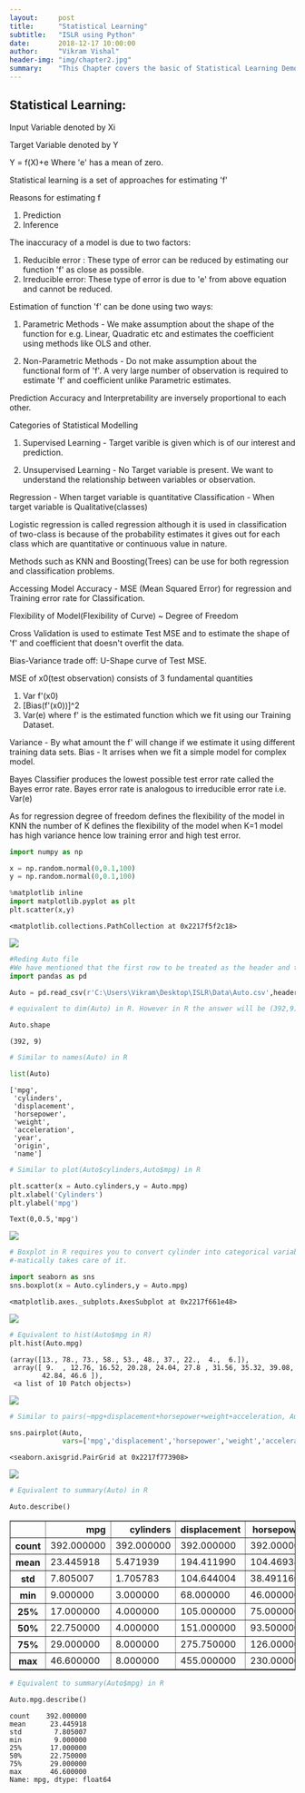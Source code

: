 ```yaml
---
layout:     post
title:      "Statistical Learning"
subtitle:   "ISLR using Python"
date:       2018-12-17 10:00:00
author:     "Vikram Vishal"
header-img: "img/chapter2.jpg"
summary:    "This Chapter covers the basic of Statistical Learning Demonstrated in ISLR"
---
```



## Statistical Learning:

Input Variable denoted by Xi

Target Variable denoted by Y

Y = f(X)+e  Where 'e' has a mean of zero.

Statistical learning is a set of approaches for estimating 'f'

Reasons for estimating f
1. Prediction
2. Inference

The inaccuracy of a model is due to two factors:
1. Reducible error : These type of error can be reduced by estimating our function 'f' as close as possible.
2. Irreducible error: These type of error is due to 'e' from above equation and cannot be reduced.

Estimation of function 'f' can be done using two ways:
1. Parametric Methods - We make assumption about the shape of the function for e.g. Linear, Quadratic etc and estimates the coefficient using methods like OLS and other.

2. Non-Parametric Methods - Do not make assumption about the functional form of 'f'. A very large number of observation is required to estimate 'f' and coefficient unlike Parametric estimates.

Prediction Accuracy and Interpretability are inversely proportional to each other.

Categories of Statistical Modelling

1. Supervised Learning - Target varible is given which is of our interest and prediction.

2. Unsupervised Learning - No Target variable is present. We want to understand the relationship between variables or observation.


Regression - When target variable is quantitative
Classification - When target variable is Qualitative(classes)

Logistic regression is called regression although it is used in classification of two-class is because of the probability estimates it gives out for each class which are quantitative or continuous value in nature. 

Methods such as KNN and Boosting(Trees) can be use for both regression and classification problems.


Accessing Model Accuracy - MSE (Mean Squared Error) for regression and Training error rate for Classification.

Flexibility of Model(Flexibility of Curve) ~ Degree of Freedom

Cross Validation is used to estimate Test MSE and to estimate the shape of 'f' and coefficient that doesn't overfit the data.

Bias-Variance trade off: U-Shape curve of Test MSE.

MSE of x0(test observation) consists of 3 fundamental quantities
1. Var f'(x0)
2. [Bias(f'(x0))]^2
3. Var(e)  where f' is the estimated function which we fit using our Training Dataset.

Variance - By what amount the f' will change if we estimate it using different training data sets.
Bias - It arrises when we fit a simple model for complex model.

Bayes Classifier produces the lowest possible test error rate called the Bayes error rate. Bayes error rate is analogous to irreducible error rate i.e. Var(e)


As for regression degree of freedom defines the flexibility of the model in KNN the number of K defines the flexibility of the model when K=1 model has high variance hence low training error and high test error.


```python
import numpy as np

x = np.random.normal(0,0.1,100)
y = np.random.normal(0,0.1,100)
```


```python
%matplotlib inline
import matplotlib.pyplot as plt
plt.scatter(x,y)
```




    <matplotlib.collections.PathCollection at 0x2217f5f2c18>




![](/assets/Chapter%20-%202_files/Chapter%20-%202_2_1.png)



```python
#Reding Auto file
#We have mentioned that the first row to be treated as the header and the first column should be treated as index
import pandas as pd

Auto = pd.read_csv(r'C:\Users\Vikram\Desktop\ISLR\Data\Auto.csv',header='infer', index_col='Column1')
```


```python
# equivalent to dim(Auto) in R. However in R the answer will be (392,9).

Auto.shape
```




    (392, 9)




```python
# Similar to names(Auto) in R

list(Auto)
```




    ['mpg',
     'cylinders',
     'displacement',
     'horsepower',
     'weight',
     'acceleration',
     'year',
     'origin',
     'name']




```python
# Similar to plot(Auto$cylinders,Auto$mpg) in R

plt.scatter(x = Auto.cylinders,y = Auto.mpg)
plt.xlabel('Cylinders')
plt.ylabel('mpg')
```




    Text(0,0.5,'mpg')




![](/assets/Chapter%20-%202_files/Chapter%20-%202_6_1.png)



```python
# Boxplot in R requires you to convert cylinder into categorical variable using as.fator(cylinder). Python's seaborn library auto
#-matically takes care of it.

import seaborn as sns
sns.boxplot(x = Auto.cylinders,y = Auto.mpg)
```




    <matplotlib.axes._subplots.AxesSubplot at 0x2217f661e48>




![](/assets/Chapter%20-%202_files/Chapter%20-%202_7_1.png)



```python
# Equivalent to hist(Auto$mpg in R)
plt.hist(Auto.mpg)
```




    (array([13., 78., 73., 58., 53., 48., 37., 22.,  4.,  6.]),
     array([ 9.  , 12.76, 16.52, 20.28, 24.04, 27.8 , 31.56, 35.32, 39.08,
            42.84, 46.6 ]),
     <a list of 10 Patch objects>)




![](/assets/Chapter%20-%202_files/Chapter%20-%202_8_1.png)



```python
# Similar to pairs(~mpg+displacement+horsepower+weight+acceleration, Auto) in R

sns.pairplot(Auto, 
             vars=['mpg','displacement','horsepower','weight','acceleration'])
```




    <seaborn.axisgrid.PairGrid at 0x2217f773908>




![](/assets/Chapter%20-%202_files/Chapter%20-%202_9_1.png)



```python
# Equivalent to summary(Auto) in R

Auto.describe()
```




<div>
<style scoped>
    .dataframe tbody tr th:only-of-type {
        vertical-align: middle;
    }

    .dataframe tbody tr th {
        vertical-align: top;
    }

    .dataframe thead th {
        text-align: right;
    }
</style>
<table border="1" class="dataframe">
  <thead>
    <tr style="text-align: right;">
      <th></th>
      <th>mpg</th>
      <th>cylinders</th>
      <th>displacement</th>
      <th>horsepower</th>
      <th>weight</th>
      <th>acceleration</th>
      <th>year</th>
      <th>origin</th>
    </tr>
  </thead>
  <tbody>
    <tr>
      <th>count</th>
      <td>392.000000</td>
      <td>392.000000</td>
      <td>392.000000</td>
      <td>392.000000</td>
      <td>392.000000</td>
      <td>392.000000</td>
      <td>392.000000</td>
      <td>392.000000</td>
    </tr>
    <tr>
      <th>mean</th>
      <td>23.445918</td>
      <td>5.471939</td>
      <td>194.411990</td>
      <td>104.469388</td>
      <td>2977.584184</td>
      <td>15.541327</td>
      <td>75.979592</td>
      <td>1.576531</td>
    </tr>
    <tr>
      <th>std</th>
      <td>7.805007</td>
      <td>1.705783</td>
      <td>104.644004</td>
      <td>38.491160</td>
      <td>849.402560</td>
      <td>2.758864</td>
      <td>3.683737</td>
      <td>0.805518</td>
    </tr>
    <tr>
      <th>min</th>
      <td>9.000000</td>
      <td>3.000000</td>
      <td>68.000000</td>
      <td>46.000000</td>
      <td>1613.000000</td>
      <td>8.000000</td>
      <td>70.000000</td>
      <td>1.000000</td>
    </tr>
    <tr>
      <th>25%</th>
      <td>17.000000</td>
      <td>4.000000</td>
      <td>105.000000</td>
      <td>75.000000</td>
      <td>2225.250000</td>
      <td>13.775000</td>
      <td>73.000000</td>
      <td>1.000000</td>
    </tr>
    <tr>
      <th>50%</th>
      <td>22.750000</td>
      <td>4.000000</td>
      <td>151.000000</td>
      <td>93.500000</td>
      <td>2803.500000</td>
      <td>15.500000</td>
      <td>76.000000</td>
      <td>1.000000</td>
    </tr>
    <tr>
      <th>75%</th>
      <td>29.000000</td>
      <td>8.000000</td>
      <td>275.750000</td>
      <td>126.000000</td>
      <td>3614.750000</td>
      <td>17.025000</td>
      <td>79.000000</td>
      <td>2.000000</td>
    </tr>
    <tr>
      <th>max</th>
      <td>46.600000</td>
      <td>8.000000</td>
      <td>455.000000</td>
      <td>230.000000</td>
      <td>5140.000000</td>
      <td>24.800000</td>
      <td>82.000000</td>
      <td>3.000000</td>
    </tr>
  </tbody>
</table>
</div>




```python
# Equivalent to summary(Auto$mpg) in R

Auto.mpg.describe()
```




    count    392.000000
    mean      23.445918
    std        7.805007
    min        9.000000
    25%       17.000000
    50%       22.750000
    75%       29.000000
    max       46.600000
    Name: mpg, dtype: float64


